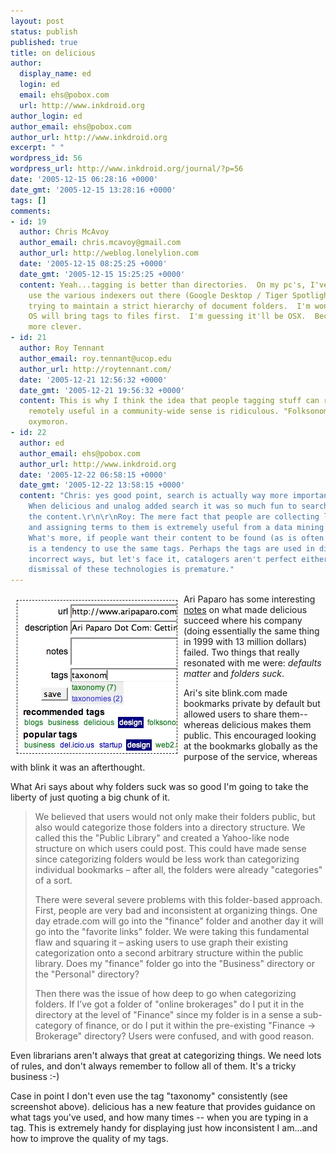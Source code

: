 ```yaml
---
layout: post
status: publish
published: true
title: on delicious
author:
  display_name: ed
  login: ed
  email: ehs@pobox.com
  url: http://www.inkdroid.org
author_login: ed
author_email: ehs@pobox.com
author_url: http://www.inkdroid.org
excerpt: " "
wordpress_id: 56
wordpress_url: http://www.inkdroid.org/journal/?p=56
date: '2005-12-15 06:28:16 +0000'
date_gmt: '2005-12-15 13:28:16 +0000'
tags: []
comments:
- id: 19
  author: Chris McAvoy
  author_email: chris.mcavoy@gmail.com
  author_url: http://weblog.lonelylion.com
  date: '2005-12-15 08:25:25 +0000'
  date_gmt: '2005-12-15 15:25:25 +0000'
  content: Yeah...tagging is better than directories.  On my pc's, I've started to
    use the various indexers out there (Google Desktop / Tiger Spotlight) rather than
    trying to maintain a strict hierarchy of document folders.  I'm wondering which
    OS will bring tags to files first.  I'm guessing it'll be OSX.  Because they're
    more clever.
- id: 21
  author: Roy Tennant
  author_email: roy.tennant@ucop.edu
  author_url: http://roytennant.com/
  date: '2005-12-21 12:56:32 +0000'
  date_gmt: '2005-12-21 19:56:32 +0000'
  content: This is why I think the idea that people tagging stuff can result in anything
    remotely useful in a community-wide sense is ridiculous. "Folksonomies" is an
    oxymoron.
- id: 22
  author: ed
  author_email: ehs@pobox.com
  author_url: http://www.inkdroid.org
  date: '2005-12-22 06:58:15 +0000'
  date_gmt: '2005-12-22 13:58:15 +0000'
  content: "Chris: yes good point, search is actually way more important than tagging.
    When delicious and unalog added search it was so much fun to search across all
    the content.\r\n\r\nRoy: The mere fact that people are collecting links to content
    and assigning terms to them is extremely useful from a data mining perspective.
    What's more, if people want their content to be found (as is often the case) there
    is a tendency to use the same tags. Perhaps the tags are used in different and
    incorrect ways, but let's face it, catalogers aren't perfect either. I think your
    dismissal of these technologies is premature."
---
```

<p><img src="/images/delicious.jpg" align="left" style="border: thin dashed; margin: 10px;"/></p>
<p>Ari Paparo has some interesting <a href="http://www.aripaparo.com/archive/001456.html">notes</a> on what made delicious succeed where his company (doing essentially the same thing in 1999 with 13 million dollars) failed. Two things that really resonated with me were: <i>defaults matter</i> and <i>folders suck</i>. </p>
<p>Ari's site blink.com made bookmarks private by default but allowed users to share them--whereas delicious makes them public. This encouraged looking at the bookmarks globally as the purpose of the service, whereas with blink it was an afterthought.</p>
<p>What Ari says about why folders suck was so good I'm going to take the liberty of just quoting a big chunk of it.</p>
<blockquote><p>
We believed that users would not only make their folders public, but also would categorize those folders into a directory structure. We called this the "Public Library" and created a Yahoo-like node structure on which users could post. This could have made sense since categorizing folders would be less work than categorizing individual bookmarks &#8211; after all, the folders were already "categories" of a sort.</p>
<p>There were several severe problems with this folder-based approach. First, people are very bad and inconsistent at organizing things. One day etrade.com will go into the "finance" folder and another day it will go into the "favorite links" folder. We were taking this fundamental flaw and squaring it &#8211; asking users to use graph their existing categorization onto a second arbitrary structure within the public library. Does my "finance" folder go into the "Business" directory or the "Personal" directory?</p>
<p>Then there was the issue of how deep to go when categorizing folders. If I&rsquo;ve got a folder of "online brokerages" do I put it in the directory at the level of "Finance" since my folder is in a sense a sub-category of finance, or do I put it within the pre-existing "Finance -> Brokerage" directory? Users were confused, and with good reason.
</p></blockquote>
<p>Even librarians aren't always that great at categorizing things. We need lots of rules, and don't always remember to follow all of them. It's a tricky business :-)</p>
<p>Case in point I don't even use the tag "taxonomy" consistently (see screenshot above). delicious has a new feature that provides guidance on what tags you've used, and how many times -- when you are typing in a tag. This is extremely handy for displaying just how inconsistent I am...and how to improve the quality of my tags.</p>
